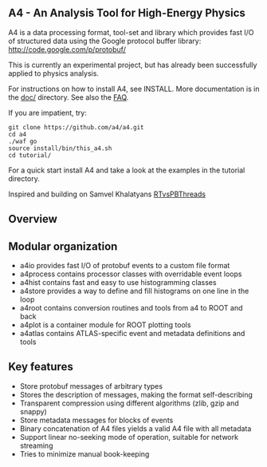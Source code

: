 A4 - An Analysis Tool for High-Energy Physics
---------------------------------------------

A4 is a data processing format, tool-set and library which provides fast I/O
of structured data using the Google protocol buffer library:
http://code.google.com/p/protobuf/

This is currently an experimental project, but has already been successfully
applied to physics analysis.

For instructions on how to install A4, see INSTALL. 
More documentation is in the [doc/](http://liba4.net/a4/blob/master/doc/) directory. 
See also the [FAQ](http://liba4.net/a4/blob/master/doc/FAQ.md).

If you are impatient, try:

    git clone https://github.com/a4/a4.git
    cd a4
    ./waf go
    source install/bin/this_a4.sh
    cd tutorial/

For a quick start install A4 and take a look at the examples
in the tutorial directory.

Inspired and building on Samvel Khalatyans [RTvsPBThreads](https://github.com/ksamdev/RTvsPBThreads)


Overview
--------

## Modular organization

 * a4io provides fast I/O of protobuf events to a custom file format
 * a4process contains processor classes with overridable event loops
 * a4hist contains fast and easy to use histogramming classes
 * a4store provides a way to define and fill histograms on one line in the loop
 * a4root contains conversion routines and tools from a4 to ROOT and back
 * a4plot is a container module for ROOT plotting tools
 * a4atlas contains ATLAS-specific event and metadata definitions and tools

## Key features

 * Store protobuf messages of arbitrary types
 * Stores the description of messages, making the format self-describing
 * Transparent compression using different algorithms (zlib, gzip and snappy)
 * Store metadata messages for blocks of events
 * Binary concatenation of A4 files yields a valid A4 file with all metadata
 * Support linear no-seeking mode of operation, suitable for network streaming
 * Tries to minimize manual book-keeping
